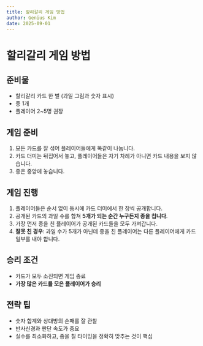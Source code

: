 ```yaml
---
title: 할리갈리 게임 방법
author: Genius Kim
date: 2025-09-01
---
```


# 할리갈리 게임 방법

## 준비물
- 할리갈리 카드 한 벌 (과일 그림과 숫자 표시)
- 종 1개
- 플레이어 2~5명 권장

## 게임 준비
1. 모든 카드를 잘 섞어 플레이어들에게 똑같이 나눕니다.
2. 카드 더미는 뒤집어서 놓고, 플레이어들은 자기 차례가 아니면 카드 내용을 보지 않습니다.
3. 종은 중앙에 놓습니다.

## 게임 진행
1. 플레이어들은 순서 없이 동시에 카드 더미에서 한 장씩 공개합니다.
2. 공개된 카드의 과일 수를 합쳐 **5개가 되는 순간 누구든지 종을 칩니다**.
3. 가장 먼저 종을 친 플레이어가 공개된 카드들을 모두 가져갑니다.
4. **잘못 친 경우**: 과일 수가 5개가 아닌데 종을 친 플레이어는 다른 플레이어에게 카드 일부를 내야 합니다.

## 승리 조건
- 카드가 모두 소진되면 게임 종료
- **가장 많은 카드를 모은 플레이어가 승리**

## 전략 팁
- 숫자 합계와 상대방의 손패를 잘 관찰
- 반사신경과 판단 속도가 중요
- 실수를 최소화하고, 종을 칠 타이밍을 정확히 맞추는 것이 핵심
